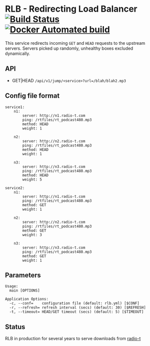 # RLB - Redirecting Load Balancer [![Build Status](https://travis-ci.org/umputun/rlb.svg?branch=master)](https://travis-ci.org/umputun/rlb) [![Docker Automated build](https://img.shields.io/docker/automated/jrottenberg/ffmpeg.svg)](https://hub.docker.com/r/umputun/rlb/)

This service redirects incoming `GET` and `HEAD` requests to the upstream servers. 
Servers picked up randomly, unhealthy boxes excluded dynamically.

## API

* GET|HEAD `/api/v1/jump/<service>?url=/blah/blah2.mp3`

## Config file format
```
service1:
    n1:
        server: http://n1.radio-t.com
        ping: /rtfiles/rt_podcast480.mp3
        method: HEAD
        weight: 1

    n2:
        server: http://n2.radio-t.com
        ping: /rtfiles/rt_podcast480.mp3
        method: HEAD
        weight: 1

    n3:
        server: http://n3.radio-t.com
        ping: /rtfiles/rt_podcast480.mp3
        method: HEAD
        weight: 5

service2:
    n1:
        server: http://n1.radio-t.com
        ping: /rtfiles/rt_podcast480.mp3
        method: GET
        weight: 1

    n2:
        server: http://n2.radio-t.com
        ping: /rtfiles/rt_podcast480.mp3
        method: GET
        weight: 3

    n3:
        server: http://n3.radio-t.com
        ping: /rtfiles/rt_podcast480.mp3
        method: GET
        weight: 1
```

## Parameters

```
Usage:
  main [OPTIONS]

Application Options:
  -c, --conf=    configuration file (default: rlb.yml) [$CONF]
  -r, --refresh= refresh interval (secs) (default: 30) [$REFRESH]
  -t, --timeout= HEAD/GET timeout (secs) (default: 5) [$TIMEOUT]
```

## Status

RLB in production for several years to serve downloads from [radio-t](https:/radio-t.com)
